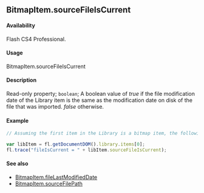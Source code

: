 ## BitmapItem.sourceFileIsCurrent

#### Availability

Flash CS4 Professional.

#### Usage

BitmapItem.sourceFileIsCurrent

#### Description

Read-only property; `boolean`; A boolean value of *true* if the file modification date of the Library item is the same as the modification date on disk of the file that was imported. *false* otherwise.

#### Example

```javascript
// Assuming the first item in the Library is a bitmap item, the following code displays "true" if the file that was imported has not been modified on disk since it was imported:

var libItem = fl.getDocumentDOM().library.items[0];
fl.trace("fileIsCurrent = " + libItem.sourceFileIsCurrent);
```

#### See also

- [BitmapItem.fileLastModifiedDate](../BitmapItem_object/BitmapItem3.md)
- [BitmapItem.sourceFilePath](../BitmapItem_object/BitmapItem11.md)
